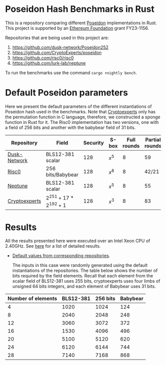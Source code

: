 # Poseidon Hash Benchmarks in Rust
This is a repository comparing different [Poseidon](https://eprint.iacr.org/2019/458) implementations in Rust. This project is supported by an [Ethereum Foundation](https://ethereum.foundation/) grant FY23-1156.

Repositories that are being used in this project are:
1. https://github.com/dusk-network/Poseidon252
2. https://github.com/CryptoExperts/poseidon
3. https://github.com/risc0/risc0 
4. https://github.com/lurk-lab/neptune

To run the benchmarks use the command `cargo +nightly bench`.

# Default Poseidon parameters

Here we present the default parameters of the different instantiations of Poseidon hash used in the benchmarks. Note that [Cryptoexperts](https://github.com/CryptoExperts/poseidon) only has the permutation function in C language, therefore, we constructed a sponge function in Rust for it. The Risc0 implementation has two versions, one with a field of 256 bits and another with the babybear field of 31 bits.


| Repository   | Field | Security | S-box | Full rounds | Partial rounds| Width|
| -------------| -------- | -------- |-------- |-------- |-------- |-------- |
| [Dusk-Network](https://github.com/dusk-network/Poseidon252) | BLS12-381 scalar     |  128    | $x^5$ |  8 | 59| 5|
| [Risc0](https://github.com/risc0/risc0)        | 256 bits/Babybear |  128 |  $x^8$ |  8 | 42/21 | 3/24 |
| [Neptune](https://github.com/lurk-lab/neptune)      | BLS12-381 scalar | 128 |  $x^5$ |  8 | 55 | 3 |
| [Cryptoexperts](https://github.com/CryptoExperts/poseidon)| $2^{251} + 17 * 2^{192} + 1$ | 128 |  $x^3$ |  8 | 83 | 3 |

# Results

All the results presented here were executed over an Intel Xeon CPU of 2.40GHz. See [here](https://mdvillagra.github.io/poseidon-benchmarks/) for a list of detailed results.

* [Default values from corresponding repositories](https://mdvillagra.github.io/poseidon-benchmarks/criterion/Poseidon-all/report/index.html).
  
  The inputs in this case were randomly generated using the default instantiations of the repositories. The table below shows the number of bits required by the field elements. Recall that each element from the scalar field of BLS12-381 uses 255 bits, cryptoexperts uses four limbs of unsigned 64 bits integers, and each element of Babybear uses 31 bits.
  
| Number of elements | BLS12-381 | 256 bits | Babybear |
| -------------------- | ------------------ | --------- | ----------- | 
| 4                                 | 1020      | 1024        | 124      |
| 8                                 | 2040      | 2048        | 248      |
| 12                                | 3060      | 3072        | 372      |
| 16                                | 1530      | 4096        | 496      |
| 20                               | 5100      | 5120        | 620      |
| 24                               | 6120      | 6144        | 744      |
| 28                               | 7140      | 7168        | 868      |
